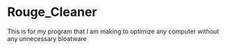 # Rouge_Cleaner
This is for my program that I am making to optimize any computer without any unnecessary bloatware
